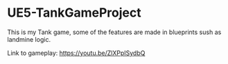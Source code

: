 # UE5-TankGameProject

This is my Tank game, some of the features are made in blueprints 
sush as landmine logic.

Link to gameplay:
https://youtu.be/ZlXPpISydbQ

